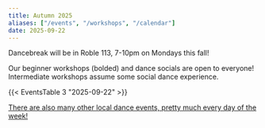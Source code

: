 ```yaml
---
title: Autumn 2025
aliases: ["/events", "/workshops", "/calendar"]
date: 2025-09-22
---
```


Dancebreak will be in Roble 113, 7-10pm on Mondays this fall!

<!--more-->

Our beginner workshops (bolded) and dance socials are open to everyone!  Intermediate workshops assume some social dance experience.

{{< EventsTable 3 "2025-09-22" >}}

[There are also many other local dance events, pretty much every day of the week!](/info/local)

[epc]: /info/locations/#elliott-program-center
[roble]: /info/locations/#roble-gym
[gcc]: /info/locations/#graduate-community-center
[evgr]: /info/locations/#escondido-village-graduate-residences
[koret]: /info/locations/#koret-pavilion
[ssd]: https://swing.stanford.edu
[wcs]: https://www.facebook.com/cardinalswing/
[powers]: https://www.richardpowers.com/
[bigdance]: https://bigdance.stanford.edu/
[bonbon]: https://2025bonbonball.eventbrite.com/
[opening]: https://vienneseball.stanford.edu/
[swingtime]: https://swingtime.stanford.edu/
[vball]: https://vienneseball.stanford.edu/

[jazz]: /posts/25spr-all-that-jazz
[floorcraft]: https://www.facebook.com/events/30100345002885928
[wcs]: https://www.facebook.com/cardinalswing/

[lucas]: https://garron.net
[audrey]: https://www.audriix.com/
